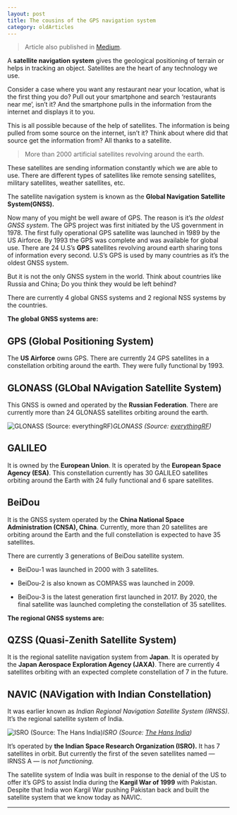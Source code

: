 ```yaml
---
layout: post 
title: The cousins of the GPS navigation system
category: oldArticles
---
```


> Article also published in [Medium](https://surajsv.medium.com/).

A **satellite navigation system** gives the geological positioning of terrain or helps in tracking an object. Satellites are the heart of any technology we use.

Consider a case where you want any restaurant near your location, what is the first thing you do? Pull out your smartphone and search ‘restaurants near me’, isn’t it? And the smartphone pulls in the information from the internet and displays it to you.

This is all possible because of the help of satellites. The information is being pulled from some source on the internet, isn’t it? Think about where did that source get the information from? All thanks to a satellite.
> More than 2000 artificial satellites revolving around the earth.

These satellites are sending information constantly which we are able to use. There are different types of satellites like remote sensing satellites, military satellites, weather satellites, etc.

The satellite navigation system is known as the **Global Navigation Satellite System(GNSS).**

Now many of you might be well aware of GPS. The reason is it’s *the oldest GNSS system*. The GPS project was first initiated by the US government in 1978. The first fully operational GPS satellite was launched in 1989 by the US Airforce. By 1993 the GPS was complete and was available for global use. There are 24 U.S’s **GPS** satellites revolving around earth sharing tons of information every second. U.S’s GPS is used by many countries as it’s the oldest GNSS system.

But it is not the only GNSS system in the world. Think about countries like Russia and China; Do you think they would be left behind?

There are currently 4 global GNSS systems and 2 regional NSS systems by the countries.

**The global GNSS systems are:**

## **GPS (Global Positioning System)**

The **US Airforce** owns GPS. There are currently 24 GPS satellites in a constellation orbiting around the earth. They were fully functional by 1993.

## **GLONASS** **(GLObal NAvigation Satellite System)**

This GNSS is owned and operated by the **Russian Federation**. There are currently more than 24 GLONASS satellites orbiting around the earth.

![GLONASS (Source: [everythingRF](https://www.everythingrf.com/community/what-is-glonass))](https://cdn-images-1.medium.com/max/2000/1*xZ-5y5VxN_uAqu_IwJlgHw.jpeg)*GLONASS (Source: [everythingRF](https://www.everythingrf.com/community/what-is-glonass))*

## **GALILEO**

It is owned by the **European Union**. It is operated by the **European Space Agency (ESA)**. This constellation currently has 30 GALILEO satellites orbiting around the Earth with 24 fully functional and 6 spare satellites.

## BeiDou

It is the GNSS system operated by the **China National Space Administration (CNSA), China**. Currently, more than 20 satellites are orbiting around the Earth and the full constellation is expected to have 35 satellites.

There are currently 3 generations of BeiDou satellite system.

* BeiDou-1 was launched in 2000 with 3 satellites.

* BeiDou-2 is also known as COMPASS was launched in 2009.

* BeiDou-3 is the latest generation first launched in 2017. By 2020, the final satellite was launched completing the constellation of 35 satellites.

**The regional GNSS systems are:**

## **QZSS (Quasi-Zenith Satellite System)**

It is the regional satellite navigation system from **Japan**. It is operated by the **Japan Aerospace Exploration Agency (JAXA)**. There are currently 4 satellites orbiting with an expected complete constellation of 7 in the future.

## **NAVIC (NAVigation with Indian Constellation)**

It was earlier known as *Indian Regional Navigation Satellite System (IRNSS)*. It’s the regional satellite system of India.

![ISRO (Source: [The Hans India](https://www.thehansindia.com/news/national/isro-expected-to-launch-its-satellites-in-nov-2020-kleos-space-644984))](https://cdn-images-1.medium.com/max/2000/1*seGFdajtwXjLyjLEhGKp9w.jpeg)*ISRO (Source: [The Hans India](https://www.thehansindia.com/news/national/isro-expected-to-launch-its-satellites-in-nov-2020-kleos-space-644984))*

It’s operated by **the Indian Space Research Organization (ISRO).** It has 7 satellites in orbit. But currently the first of the seven satellites named — IRNSS A — is *not functioning.*

The satellite system of India was built in response to the denial of the US to offer it’s GPS to assist India during the **Kargil War of 1999** with Pakistan. Despite that India won Kargil War pushing Pakistan back and built the satellite system that we know today as NAVIC.

----------------
